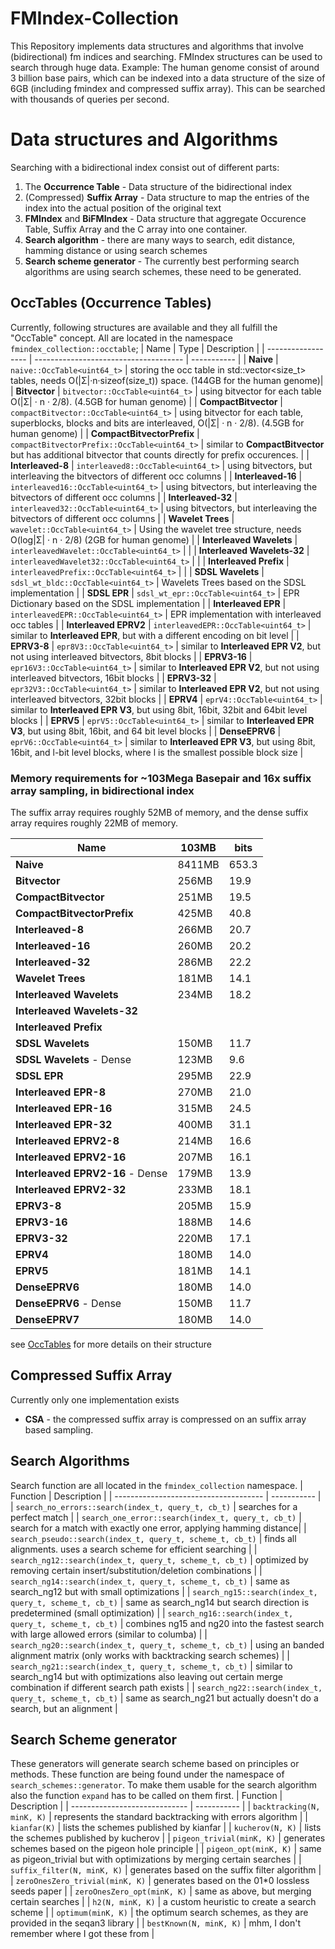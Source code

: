 # FMIndex-Collection

This Repository implements data structures and algorithms that involve (bidirectional) fm indices and searching.
FMIndex structures can be used to search through huge data.
Example: The human genome consist of around 3 billion base pairs, which can be indexed into a data structure of the size of 6GB (including fmindex and compressed suffix array). This can be searched with thousands of queries per second.

# Data structures and Algorithms
Searching with a bidirectional index consist out of different parts:
1. The **Occurrence Table** - Data structure of the bidirectional index
2. (Compressed) **Suffix Array** - Data structure to map the entries of the index into the actual position of the original text
3. **FMIndex** and **BiFMIndex** - Data structure that aggregate Occurence Table, Suffix Array and the C array into one container.
3. **Search algorithm** - there are many ways to search, edit distance, hamming distance or using search schemes
4. **Search scheme generator** - The currently best performing search algorithms are using search schemes, these need to be generated.

## OccTables (Occurrence Tables)
Currently, following structures are available and they all fulfill the "OccTable" concept. All are located in the namespace ``fmindex_collection::occtable``;
| Name                         | Type                                         | Description |
| ------------------           | -------------------------------------        | ----------- |
| **Naive**                    | `naive::OccTable<uint64_t>`                  | storing the occ table in std::vector<size_t> tables, needs O(|Σ|·n·sizeof(size_t)) space. (144GB for the human genome)|
| **Bitvector**                | `bitvector::OccTable<uint64_t>`              | using bitvector for each table O(|Σ| · n · 2/8). (4.5GB for human genome) |
| **CompactBitvector**         | `compactBitvector::OccTable<uint64_t>`       | using bitvector for each table, superblocks, blocks and bits are interleaved,  O(|Σ| · n · 2/8). (4.5GB for human genome) |
| **CompactBitvectorPrefix**   | `compactBitvectorPrefix::OccTable<uint64_t>` | similar to **CompactBitvector** but has additional bitvector that counts directly for prefix occurences. |
| **Interleaved-8**            | `interleaved8::OccTable<uint64_t>`           | using bitvectors, but interleaving the bitvectors of different occ columns |
| **Interleaved-16**           | `interleaved16::OccTable<uint64_t>`          | using bitvectors, but interleaving the bitvectors of different occ columns |
| **Interleaved-32**           | `interleaved32::OccTable<uint64_t>`          | using bitvectors, but interleaving the bitvectors of different occ columns |
| **Wavelet Trees**            | `wavelet::OccTable<uint64_t>`                | Using the wavelet tree structure, needs O(log|Σ| · n · 2/8) (2GB for human genome) |
| **Interleaved Wavelets**     | `interleavedWavelet::OccTable<uint64_t>`     |  |
| **Interleaved Wavelets-32**  | `interleavedWavelet32::OccTable<uint64_t>`   |  |
| **Interleaved Prefix**       | `interleavedPrefix::OccTable<uint64_t>`      |  |
| **SDSL Wavelets**            | `sdsl_wt_bldc::OccTable<uint64_t>`           | Wavelets Trees based on the SDSL implementation |
| **SDSL EPR**                 | `sdsl_wt_epr::OccTable<uint64_t>`            | EPR Dictionary based on the SDSL implementation |
| **Interleaved EPR**          | `interleavedEPR::OccTable<uint64_t>`         | EPR implementation with interleaved occ tables |
| **Interleaved EPRV2**        | `interleavedEPR::OccTable<uint64_t>`         | similar to **Interleaved EPR**, but with a different encoding on bit level |
| **EPRV3-8**                  | `epr8V3::OccTable<uint64_t>`                 | similar to **Interleaved EPR V2**, but not using interleaved bitvectors, 8bit blocks |
| **EPRV3-16**                 | `epr16V3::OccTable<uint64_t>`                | similar to **Interleaved EPR V2**, but not using interleaved bitvectors, 16bit blocks |
| **EPRV3-32**                 | `epr32V3::OccTable<uint64_t>`                | similar to **Interleaved EPR V2**, but not using interleaved bitvectors, 32bit blocks |
| **EPRV4**                    | `eprV4::OccTable<uint64_t>`                  | similar to **Interleaved EPR V3**, but using 8bit, 16bit, 32bit and 64bit level blocks |
| **EPRV5**                    | `eprV5::OccTable<uint64_t>`                  | similar to **Interleaved EPR V3**, but using 8bit, 16bit, and 64 bit level blocks  |
| **DenseEPRV6**               | `eprV6::OccTable<uint64_t>`                  | similar to **Interleaved EPR V3**, but using 8bit, 16bit, and l-bit level blocks, where l is the smallest possible block size  |


### Memory requirements for ~103Mega Basepair and 16x suffix array sampling, in bidirectional index
The suffix array requires roughly 52MB of memory, and the dense suffix array requires roughly 22MB of memory.

| Name                             | 103MB  |  bits |
|----------------------------------|--------|-------|
| **Naive**                        | 8411MB | 653.3 |
| **Bitvector**                    |  256MB |  19.9 |
| **CompactBitvector**             |  251MB |  19.5 |
| **CompactBitvectorPrefix**       |  425MB |  40.8 |
| **Interleaved-8**                |  266MB |  20.7 |
| **Interleaved-16**               |  260MB |  20.2 |
| **Interleaved-32**               |  286MB |  22.2 |
| **Wavelet Trees**                |  181MB |  14.1 |
| **Interleaved Wavelets**         |  234MB |  18.2 |
| **Interleaved Wavelets-32**      |        |       |
| **Interleaved Prefix**           |        |       |
| **SDSL Wavelets**                |  150MB |  11.7 |
| **SDSL Wavelets** - Dense        |  123MB |   9.6 |
| **SDSL EPR**                     |  295MB |  22.9 |
| **Interleaved EPR-8**            |  270MB |  21.0 |
| **Interleaved EPR-16**           |  315MB |  24.5 |
| **Interleaved EPR-32**           |  400MB |  31.1 |
| **Interleaved EPRV2-8**          |  214MB |  16.6 |
| **Interleaved EPRV2-16**         |  207MB |  16.1 |
| **Interleaved EPRV2-16** - Dense |  179MB |  13.9 |
| **Interleaved EPRV2-32**         |  233MB |  18.1 |
| **EPRV3-8**                      |  205MB |  15.9 |
| **EPRV3-16**                     |  188MB |  14.6 |
| **EPRV3-32**                     |  220MB |  17.1 |
| **EPRV4**                        |  180MB |  14.0 |
| **EPRV5**                        |  181MB |  14.1 |
| **DenseEPRV6**                   |  180MB |  14.0 |
| **DenseEPRV6** - Dense           |  150MB |  11.7 |
| **DenseEPRV7**                   |  180MB |  14.0 |

see [OccTables](doc/OccTables.png) for more details on their structure



## Compressed Suffix Array
Currently only one implementation exists
- **CSA** - the compressed suffix array is compressed on an suffix array based sampling.



## Search Algorithms
Search function are all located in the `fmindex_collection` namespace.
| Function                                                   | Description |
| -------------------------------------                      | ----------- |
| `search_no_errors::search(index_t, query_t, cb_t)`         | searches for a perfect match |
| `search_one_error::search(index_t, query_t, cb_t)`         | search for a match with exactly one error, applying hamming distance|
| `search_pseudo::search(index_t, query_t, scheme_t, cb_t)`  | finds all alignments. uses a search scheme for efficient searching |
| `search_ng12::search(index_t, query_t, scheme_t, cb_t)`    | optimized by removing certain insert/substitution/deletion combinations |
| `search_ng14::search(index_t, query_t, scheme_t, cb_t)`    | same as search_ng12 but with small optimizations |
| `search_ng15::search(index_t, query_t, scheme_t, cb_t)`    | same as search_ng14 but search direction is predetermined (small optimization) |
| `search_ng16::search(index_t, query_t, scheme_t, cb_t)`    | combines ng15 and ng20 into the fastest search with large allowed errors (similar to columba) |
| `search_ng20::search(index_t, query_t, scheme_t, cb_t)`    | using an banded alignment matrix (only works with backtracking search schemes) |
| `search_ng21::search(index_t, query_t, scheme_t, cb_t)`    | similar to search_ng14 but with optimizations also leaving out certain merge combination if different search path exists |
| `search_ng22::search(index_t, query_t, scheme_t, cb_t)`    | same as search_ng21 but actually doesn't do a search, but an alignment |

## Search Scheme generator
These generators will generate search scheme based on principles or methods. These function are being
found under the namespace of `search_schemes::generator`. To make them usable for the search algorithm also the function `expand` has to be called on them first.
| Function                        | Description |
| -----------------------------   | ----------- |
| `backtracking(N, minK, K)`      | represents the standard backtracking with errors algorithm |
| `kianfar(K)`                    | lists the schemes published by kianfar |
| `kucherov(N, K)`                | lists the schemes published by kucherov |
| `pigeon_trivial(minK, K)`       | generates schemes based on the pigeon hole principle |
| `pigeon_opt(minK, K)`           | same as pigeon_trivial but with optimizations by merging certain searches |
| `suffix_filter(N, minK, K)`     | generates based on the suffix filter algorithm |
| `zeroOnesZero_trivial(minK, K)` | generates based on the 01\*0 lossless seeds paper |
| `zeroOnesZero_opt(minK, K)`     | same as above, but merging certain searches |
| `h2(N, minK, K)`                | a custom heuristic to create a search scheme |
| `optimum(minK, K)`              | the optimum search schemes, as they are provided in the seqan3 library |
| `bestKnown(N, minK, K)`         | mhm, I don't remember where I got these from |

